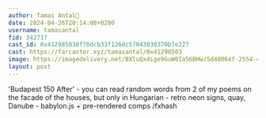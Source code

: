 ```yaml
---
author: Tamas Antal🎩
date: 2024-04-26T20:14:08+0200
username: tamasantal
fid: 342717
cast_id: 0x412985038f70dcb33f126dc57043830370b7e227
cast: https://farcaster.xyz/tamasantal/0x41298503
image: https://imagedelivery.net/BXluQx4ige9GuW0Ia56BHw/5d48064f-2554-4a22-eb32-1cdf8e959100/original
layout: post
---
```


'Budapest 150 After' - you can read random words from 2 of my poems on the facade of the houses, but only in Hungarian - retro neon signs, quay, Danube - babylon.js + pre-rendered comps /fxhash

<img src='https://imagedelivery.net/BXluQx4ige9GuW0Ia56BHw/5d48064f-2554-4a22-eb32-1cdf8e959100/original' alt='' referrerpolicy='no-referrer'/>
